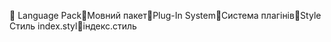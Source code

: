       Language Pack   Мовний пакет   Plug-In System   Система плагінів   Style
   Стиль
   index.styl   індекс.стиль